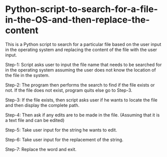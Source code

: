# Python-script-to-search-for-a-file-in-the-OS-and-then-replace-the-content
This is a Python script to search for a particular file based on the user input in the operating system and replacing the content of the file with the user input. 

Step-1: Script asks user to input the file name that needs to be searched for in the operating system assuming the user does not know the location of the file in the system.

Step-2: The program then performs the search to find if the file exists or not. If the file does not exist, program quits else go to Step-3.

Step-3: If the file exists, then script asks user if he wants to locate the file and then display the complete path.

Step-4: Then ask if any edits are to be made in the file. (Assuming that it is a text file and can be edited)

Step-5: Take user input for the string he wants to edit.

Step-6: Take user input for the replacement of the string.

Step-7: Replace the word and exit.
